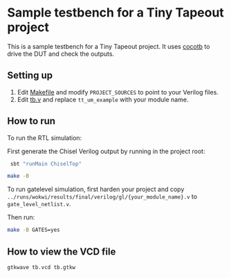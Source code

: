 # Sample testbench for a Tiny Tapeout project

This is a sample testbench for a Tiny Tapeout project. It uses [cocotb](https://docs.cocotb.org/en/stable/) to drive the DUT and check the outputs.

## Setting up

1. Edit [Makefile](Makefile) and modify `PROJECT_SOURCES` to point to your Verilog files.
2. Edit [tb.v](tb.v) and replace `tt_um_example` with your module name.

## How to run

To run the RTL simulation:

First generate the Chisel Verilog output by running in the project root:

```sh
 sbt "runMain ChiselTop"
```

```sh
make -B
```

To run gatelevel simulation, first harden your project and copy `../runs/wokwi/results/final/verilog/gl/{your_module_name}.v` to `gate_level_netlist.v`.

Then run:

```sh
make -B GATES=yes
```

## How to view the VCD file

```sh
gtkwave tb.vcd tb.gtkw
```
